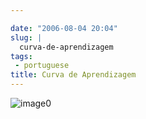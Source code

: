 ```yaml
---

date: "2006-08-04 20:04"
slug: |
  curva-de-aprendizagem
tags:
 - portuguese
title: Curva de Aprendizagem
---
```


![image0](http://static.flickr.com/90/206736388_e8d600686b.jpg)
